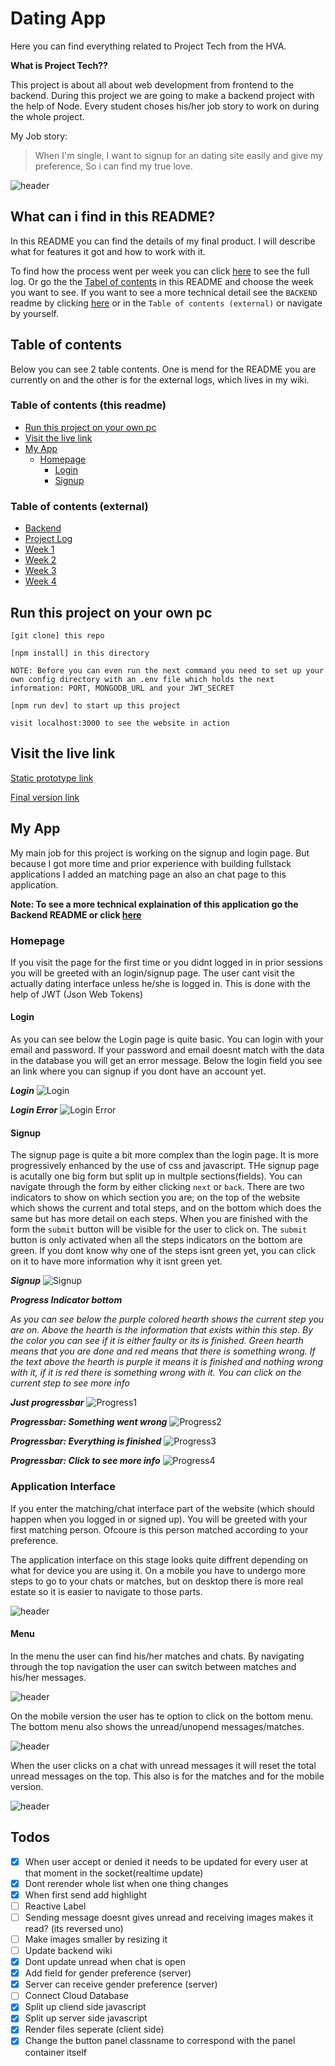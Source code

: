 # Dating App
Here you can find everything related to Project Tech from the HVA. 

**What is Project Tech??**

This project is about all about  web development from frontend to the backend. During this project we are going to make a backend project with the help of Node. Every student choses his/her job story to work on during the whole project.

My Job story:
> When I'm single, I want to signup for an dating site easily and give my preference, So i can find my true love.

![header](https://github.com/LaupWing/Project-Tech/blob/master/READMEImages/header.png?raw=true)

## What can i find in this README?
In this README you can find the details of my final product. I will describe what for features it got and how to work with it. 

To find how the process went per week you can click [here](http://google.com) to see the full log. Or go the the [Tabel of contents](http://google.com) in this README and choose the week you want to see. If  you want to see a more technical detail see the `BACKEND` readme by clicking [here]() or in the `Table of contents (external)` or navigate by yourself.

## Table of contents
Below you can see 2 table contents. One is mend for the README you are currently on and the other is for the external logs, which lives in my wiki.

### Table of contents (this readme)
* [Run this project on your own pc](#run-this-project-on-your-own-pc)
* [Visit the live link](#-visit-the-live-link)
* [My App](#my-app)
    * [Homepage](#homepage)
        * [Login](#login)
        * [Signup](#signup)

### Table of contents (external)
* [Backend](https://github.com/LaupWing/Project-Tech/wiki/Backend)
* [Project Log](https://github.com/LaupWing/Project-Tech/wiki)
* [Week 1](https://github.com/LaupWing/Project-Tech/wiki/Week-1)
* [Week 2](https://github.com/LaupWing/Project-Tech/wiki/Week-2)
* [Week 3](https://github.com/LaupWing/Project-Tech/wiki/Week-3)
* [Week 4](https://github.com/LaupWing/Project-Tech/wiki/Week-4)

## Run this project on your own pc
```pc
[git clone] this repo

[npm install] in this directory

NOTE: Before you can even run the next command you need to set up your own config directory with an .env file which holds the next information: PORT, MONGODB_URL and your JWT_SECRET

[npm run dev] to start up this project

visit localhost:3000 to see the website in action
```

## Visit the live link
[Static prototype link](https://laupwing.github.io/Static-Dating-Site/)

[Final version link](https://dating-app-manager.herokuapp.com/)

## My App
My main job for this project is working on the signup and login page. But because I got more time and prior experience with building fullstack applications I added an matching page an also an chat page to this application.

__**Note:** To see a more technical explaination of this application go the Backend README or click [here]()__

### Homepage
If you visit the page for the first time or you didnt logged in in prior sessions you will be greeted with an login/signup page. The user cant visit the actually dating interface unless he/she is logged in. This is done with the help of JWT (Json Web Tokens)

#### Login
As you can see below the Login page is quite basic. You can login with your email and password. If your password and email doesnt match with the data in the database you will get an error message.
Below the login field you see an link where you can signup if you dont have an account yet.

**_Login_**
![Login](https://github.com/LaupWing/Project-Tech/blob/master/READMEImages/login.png?raw=true)

**_Login Error_**
![Login Error](https://github.com/LaupWing/Project-Tech/blob/master/READMEImages/login.png?raw=true)

#### Signup
The signup page is quite a bit more complex than the login page. It is more progressively enhanced by the use of css and javascript. THe signup page is acutally one big form but split up in multple sections(fields). You can navigate through the form by either clicking `next` or `back`. There are two indicators to show on which section you are; on the top of the website which shows the current and total steps, and on the bottom which does the same but has more detail on each steps. When you are finished with the form the `submit` button will be visible for the user to click on. The `submit` button is only activated when all the steps indicators on the bottom are green. If you dont know why one of the steps isnt green yet, you can click on it to have more information why it isnt green yet.

**_Signup_**
![Signup](https://github.com/LaupWing/Project-Tech/blob/master/READMEImages/signup.png?raw=true)

**_Progress Indicator bottom_**

_As you can see below the purple colored hearth shows the current step you are on. Above the hearth is the information that exists within this step. By the color you can see if it is either faulty or its is finished. Green hearth means that you are done and red means that there is something wrong. If the text above the hearth is purple it means it is finished and nothing wrong with it, if it is red there is something wrong with it. You can click on the current step to see more info_

**_Just progressbar_**
![Progress1](https://github.com/LaupWing/Project-Tech/blob/master/READMEImages/signup_progress1.png?raw=true)

**_Progressbar: Something went wrong_**
![Progress2](https://github.com/LaupWing/Project-Tech/blob/master/READMEImages/signup_progress_faulty.png?raw=true)

**_Progressbar: Everything is finished_**
![Progress3](https://github.com/LaupWing/Project-Tech/blob/master/READMEImages/signup_progress_finish.png?raw=true)

**_Progressbar: Click to see more info_**
![Progress4](https://github.com/LaupWing/Project-Tech/blob/master/READMEImages/signup_more_info.gif?raw=true)

### Application Interface
If you enter the matching/chat interface part of the website (which should happen when you logged in or signed up). You will be greeted with your first matching person. Ofcoure is this person matched according to your preference.  

The application interface on this stage looks quite diffrent depending on what for device you are using it. On a mobile you have to undergo more steps to go to your chats or matches, but on desktop there is more real estate so it is easier to navigate to those parts.

![header](https://github.com/LaupWing/Project-Tech/blob/master/READMEImages/header.png?raw=true)

#### Menu
In the menu the user can find his/her matches and chats. By navigating through the top navigation the user can switch between matches and his/her messages.

![header](https://github.com/LaupWing/Project-Tech/blob/master/READMEImages/menu_switches.gif?raw=true)

On the mobile version the user has te option to click on the bottom menu. The bottom menu also shows the unread/unopend messages/matches.

![header](https://github.com/LaupWing/Project-Tech/blob/master/READMEImages/menu_switches_mobile.gif?raw=true)

When the user clicks on a chat with unread messages it will reset the total unread messages on the top. This also is for the matches and for the mobile version.

![header](https://github.com/LaupWing/Project-Tech/blob/master/READMEImages/menu_open_unread.gif?raw=true)
## Todos
- [x] When user accept or denied it needs to be updated for every user at that moment in the socket(realtime update)
- [x] Dont rerender whole list when one thing changes
- [x] When first send add highlight
- [ ] Reactive Label
- [ ] Sending message doesnt gives unread and receiving images makes it read? (its reversed uno)
- [ ] Make images smaller by resizing it
- [ ] Update backend wiki
- [x] Dont update unread when chat is open
- [x] Add field for gender preference (server)
- [x] Server can receive gender preference (server)
- [ ] Connect Cloud Database
- [x] Split up cliend side javascript
- [x] Split up server side javascript
- [x] Render files seperate (client side)
- [x] Change the button panel classname to correspond with the panel container itself
